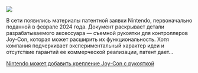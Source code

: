 <!--2025-08-12 13:08:41-->
<div class="yb">
  <div class="rss habr"><img src="https://habrastorage.org/getpro/habr/upload_files/951/547/e68/951547e68bbc00733bd792f67d1665da.png" /><p>В сети появились материалы патентной заявки Nintendo, первоначально поданной в феврале 2024 года. Документ раскрывает детали разрабатываемого аксессуара — съемной рукоятки для контроллеров Joy-Con, которая может расширить их функциональность. Хотя компания подчеркивает экспериментальный характер идеи и отсутствие гарантий ее коммерческой реализации, патент дает... <p class="titl"><a href="https://habr.com/ru/companies/onlinepatent/news/936388/?utm_source=habrahabr&utm_medium=rss&utm_campaign=936388">Nintendo может добавить крепление Joy-Con с рукояткой</a></p></div>
</div>
